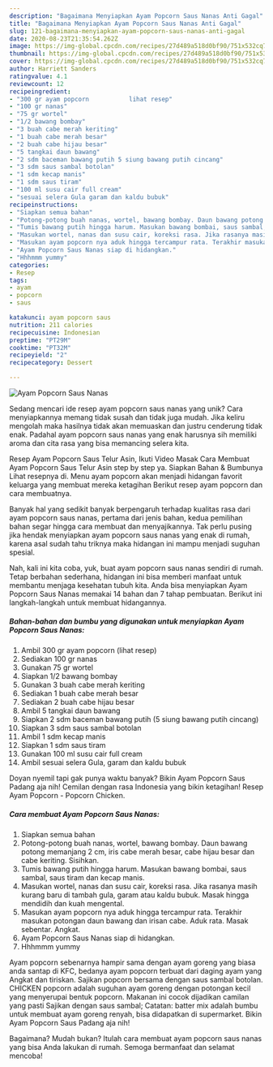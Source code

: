 ```yaml
---
description: "Bagaimana Menyiapkan Ayam Popcorn Saus Nanas Anti Gagal"
title: "Bagaimana Menyiapkan Ayam Popcorn Saus Nanas Anti Gagal"
slug: 121-bagaimana-menyiapkan-ayam-popcorn-saus-nanas-anti-gagal
date: 2020-08-23T21:35:54.262Z
image: https://img-global.cpcdn.com/recipes/27d489a518d0bf90/751x532cq70/ayam-popcorn-saus-nanas-foto-resep-utama.jpg
thumbnail: https://img-global.cpcdn.com/recipes/27d489a518d0bf90/751x532cq70/ayam-popcorn-saus-nanas-foto-resep-utama.jpg
cover: https://img-global.cpcdn.com/recipes/27d489a518d0bf90/751x532cq70/ayam-popcorn-saus-nanas-foto-resep-utama.jpg
author: Harriett Sanders
ratingvalue: 4.1
reviewcount: 12
recipeingredient:
- "300 gr ayam popcorn           lihat resep"
- "100 gr nanas"
- "75 gr wortel"
- "1/2 bawang bombay"
- "3 buah cabe merah keriting"
- "1 buah cabe merah besar"
- "2 buah cabe hijau besar"
- "5 tangkai daun bawang"
- "2 sdm baceman bawang putih 5 siung bawang putih cincang"
- "3 sdm saus sambal botolan"
- "1 sdm kecap manis"
- "1 sdm saus tiram"
- "100 ml susu cair full cream"
- "sesuai selera Gula garam dan kaldu bubuk"
recipeinstructions:
- "Siapkan semua bahan"
- "Potong-potong buah nanas, wortel, bawang bombay. Daun bawang potong memanjang 2 cm, iris cabe merah besar, cabe hijau besar dan cabe keriting. Sisihkan."
- "Tumis bawang putih hingga harum. Masukan bawang bombai, saus sambal, saus tiram dan kecap manis."
- "Masukan wortel, nanas dan susu cair, koreksi rasa. Jika rasanya masih kurang baru di tambah gula, garam atau kaldu bubuk. Masak hingga mendidih dan kuah mengental."
- "Masukan ayam popcorn nya aduk hingga tercampur rata. Terakhir masukan potongan daun bawang dan irisan cabe. Aduk rata. Masak sebentar. Angkat."
- "Ayam Popcorn Saus Nanas siap di hidangkan."
- "Hhhmmm yummy"
categories:
- Resep
tags:
- ayam
- popcorn
- saus

katakunci: ayam popcorn saus 
nutrition: 211 calories
recipecuisine: Indonesian
preptime: "PT29M"
cooktime: "PT32M"
recipeyield: "2"
recipecategory: Dessert

---
```



![Ayam Popcorn Saus Nanas](https://img-global.cpcdn.com/recipes/27d489a518d0bf90/751x532cq70/ayam-popcorn-saus-nanas-foto-resep-utama.jpg)

Sedang mencari ide resep ayam popcorn saus nanas yang unik? Cara menyiapkannya memang tidak susah dan tidak juga mudah. Jika keliru mengolah maka hasilnya tidak akan memuaskan dan justru cenderung tidak enak. Padahal ayam popcorn saus nanas yang enak harusnya sih memiliki aroma dan cita rasa yang bisa memancing selera kita.

Resep Ayam Popcorn Saus Telur Asin, Ikuti Video Masak Cara Membuat Ayam Popcorn Saus Telur Asin step by step ya. Siapkan Bahan &amp; Bumbunya Lihat resepnya di. Menu ayam popcorn akan menjadi hidangan favorit keluarga yang membuat mereka ketagihan Berikut resep ayam popcorn dan cara membuatnya.

Banyak hal yang sedikit banyak berpengaruh terhadap kualitas rasa dari ayam popcorn saus nanas, pertama dari jenis bahan, kedua pemilihan bahan segar hingga cara membuat dan menyajikannya. Tak perlu pusing jika hendak menyiapkan ayam popcorn saus nanas yang enak di rumah, karena asal sudah tahu triknya maka hidangan ini mampu menjadi suguhan spesial.


Nah, kali ini kita coba, yuk, buat ayam popcorn saus nanas sendiri di rumah. Tetap berbahan sederhana, hidangan ini bisa memberi manfaat untuk membantu menjaga kesehatan tubuh kita. Anda bisa menyiapkan Ayam Popcorn Saus Nanas memakai 14 bahan dan 7 tahap pembuatan. Berikut ini langkah-langkah untuk membuat hidangannya.

<!--inarticleads1-->

##### Bahan-bahan dan bumbu yang digunakan untuk menyiapkan Ayam Popcorn Saus Nanas:

1. Ambil 300 gr ayam popcorn           (lihat resep)
1. Sediakan 100 gr nanas
1. Gunakan 75 gr wortel
1. Siapkan 1/2 bawang bombay
1. Gunakan 3 buah cabe merah keriting
1. Sediakan 1 buah cabe merah besar
1. Sediakan 2 buah cabe hijau besar
1. Ambil 5 tangkai daun bawang
1. Siapkan 2 sdm baceman bawang putih (5 siung bawang putih cincang)
1. Siapkan 3 sdm saus sambal botolan
1. Ambil 1 sdm kecap manis
1. Siapkan 1 sdm saus tiram
1. Gunakan 100 ml susu cair full cream
1. Ambil sesuai selera Gula, garam dan kaldu bubuk


Doyan nyemil tapi gak punya waktu banyak? Bikin Ayam Popcorn Saus Padang aja nih! Cemilan dengan rasa Indonesia yang bikin ketagihan! Resep Ayam Popcorn - Popcorn Chicken. 

<!--inarticleads2-->

##### Cara membuat Ayam Popcorn Saus Nanas:

1. Siapkan semua bahan
1. Potong-potong buah nanas, wortel, bawang bombay. Daun bawang potong memanjang 2 cm, iris cabe merah besar, cabe hijau besar dan cabe keriting. Sisihkan.
1. Tumis bawang putih hingga harum. Masukan bawang bombai, saus sambal, saus tiram dan kecap manis.
1. Masukan wortel, nanas dan susu cair, koreksi rasa. Jika rasanya masih kurang baru di tambah gula, garam atau kaldu bubuk. Masak hingga mendidih dan kuah mengental.
1. Masukan ayam popcorn nya aduk hingga tercampur rata. Terakhir masukan potongan daun bawang dan irisan cabe. Aduk rata. Masak sebentar. Angkat.
1. Ayam Popcorn Saus Nanas siap di hidangkan.
1. Hhhmmm yummy


Ayam popcorn sebenarnya hampir sama dengan ayam goreng yang biasa anda santap di KFC, bedanya ayam popcorn terbuat dari daging ayam yang Angkat dan tiriskan. Sajikan popcorn bersama dengan saus sambal botolan. CHICKEN popcorn adalah suguhan ayam goreng dengan potongan kecil yang menyerupai bentuk popcorn. Makanan ini cocok dijadikan camilan yang pasti Sajikan dengan saus sambal; Catatan: batter mix adalah bumbu untuk membuat ayam goreng renyah, bisa didapatkan di supermarket. Bikin Ayam Popcorn Saus Padang aja nih! 

Bagaimana? Mudah bukan? Itulah cara membuat ayam popcorn saus nanas yang bisa Anda lakukan di rumah. Semoga bermanfaat dan selamat mencoba!
